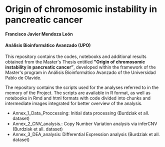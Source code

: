 # Origin of chromosomic instability in pancreatic cancer
#### Francisco Javier Mendoza León
#### Análisis Bioinformático Avanzado (UPO)

This repository contains the codes, notebooks and additional results obtained from the Master's Thesis entitled **"Origin of chromosomic instability in pancreatic cancer”**, developed within the framework of the Master's program in Análisis Bioinformático Avanzado of the Universidad Pablo de Olavide.

The repository contains the scripts used for the analyses referred to in the memory of the Project. The scripts are available in R format, as well as notebooks in Rmd and html formats with code divided into chunks and intermediate images integrated for better overview of the analysis.
  - Annex_1_Data_Proccessing: Initial data processing (Burdziak et all. dataset) 
  - Annex_2_CNV_analysis.: Copy Number Variation analysis via inferCNV (Burdziak et all. dataset)
  - Annex_3_DEA_analysis: Differential Expression analysis (Burdziak et all. dataset)
